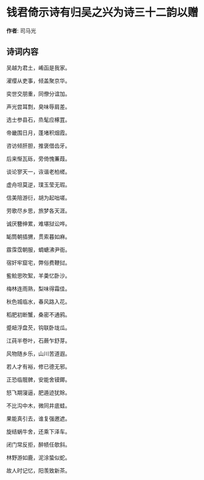 # 钱君倚示诗有归吴之兴为诗三十二韵以赠

**作者**: 司马光

## 诗词内容

吴越为君土，崤函是我家。

濯缨从吏事，倾盖聚京华。

奕世交朋重，同僚分谊加。

声光尝耳剽，臭味辱肩差。

选士参县石，烝髦应椓罝。

帝畿围日月，蓬堵积烟霞。

咨访倾肝胆，推褒借齿牙。

后来惭瓦砾，旁倚愧蒹葭。

谈论寥天一，诙谐老柏槎。

虚舟坦莫逆，璞玉莹无瑕。

信美陪游衍，胡为起咄嗟。

劳歌尽乡思，旅梦各天涯。

诚厌簪绅累，难堪狱讼哗。

缿筒朝插猬，贯索暮如麻。

霡霂霑朝服，蜩螗沸尹衙。

宿奸牢窟宅，弊俗费鞭挝。

𫚖鲙思吹絮，羊羮忆卧沙。

梅林连雨熟，梨味得霜佳。

秋色城临水，春风路入花。

稻肥初断蟹，桑密不通鸦。

蹙衄浮盘芡，钩联卧垅瓜。

江莼半卷叶，石蕨乍舒芽。

风物随乡乐，山川苦道遐。

若人才有裕，修已德无邪。

正恐临髋髀，安能舍镆鎁。

怒飞期寖逼，肥遁迹犹賖。

不比沟中木，微同井底蛙。

果能真引去，谁复强邀遮。

旋结蜗牛舍，还乘下泽车。

闭门常反拒，醉帻任欹斜。

林野游如鹿，泥涂蛰似蛇。

故人时记忆，阳羡致新茶。

